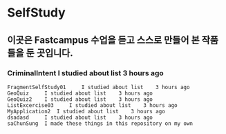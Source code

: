# SelfStudy
## 이곳은 Fastcampus 수업을 듣고 스스로 만들어 본 작품들을 둔 곳입니다.

### 	CriminalIntent 	I studied about list 	3 hours ago
	FragmentSelfStudy01 	I studied about list 	3 hours ago
	GeoQuiz 	I studied about list 	3 hours ago
	GeoQuiz2 	I studied about list 	3 hours ago
	ListExcercise03 	I studied about list 	3 hours ago
	MyApplication2 	I studied about list 	3 hours ago
	dsadasd 	I studied about list 	3 hours ago
	saChunSung 	I made these things in this repository on my own 
